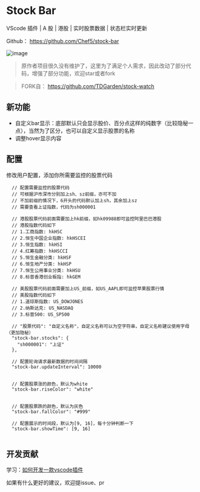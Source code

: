 # Stock Bar

VScode 插件 | A 股 | 港股 | 实时股票数据 | 状态栏实时更新

Github： https://github.com/Chef5/stock-bar

![image](http://img.cdn.1zdz.cn/github/readme/stock-bar-plugin.png)

> 原作者项目很久没有维护了，这里为了满足个人需求，因此改动了部分代码，增强了部分功能，欢迎star或者fork

> FORK自： https://github.com/TDGarden/stock-watch

## 新功能

- 自定义bar显示：底部默认只会显示股价、百分点这样的纯数字（比较隐秘一点），当然为了区分，也可以自定义显示股票的名称
- 调整hover显示内容

## 配置

修改用户配置，添加你所需要监控的股票代码

```
  // 配置需要监控的股票代码
  // 可根据沪市深市分别加上sh、sz前缀，亦可不加
  // 不加前缀的情况下，6开头的代码默认加上sh，其余加上sz
  // 需要查看上证指数，代码为sh000001

  // 港股股票代码前面需要加上hk前缀，如hk09988即可监控阿里巴巴港股
  // 港股指数代码如下
  // 1.工商指数: hkHSC
  // 2.恒生中国企业指数: hkHSCEI
  // 3.恒生指数: hkHSI
  // 4.红筹指数: hkHSCCI
  // 5.恒生金融分类: hkHSF
  // 6.恒生地产分类: hkHSP
  // 7.恒生公用事业分类: hkHSU
  // 8.标普香港创业板指: hkGEM

  // 美股股票代码前面需要加上US_前缀，如US_AAPL即可监控苹果股票行情
  // 美股指数代码如下
  // 1.道琼斯指数: US_DOWJONES
  // 2.纳斯达克: US_NASDAQ
  // 3.标普500: US_SP500

  // "股票代码": "自定义名称"，自定义名称可以为空字符串，自定义名称建议使用字母（更加隐秘）
  "stock-bar.stocks": {
    "sh000001": "上证"
  },

  // 配置轮询请求最新数据的时间间隔
  "stock-bar.updateInterval": 10000


  // 配置股票涨的颜色，默认为white
  "stock-bar.riseColor": "white"


  // 配置股票跌的颜色，默认为灰色
  "stock-bar.fallColor": "#999"

  // 配置展示的时间段，默认为[9, 16]，每十分钟判断一下
  "stock-bar.showTime": [9, 16]


```

## 开发贡献

学习：[如何开发一款vscode插件](https://zhuanlan.zhihu.com/p/386196218)

如果有什么更好的建议，欢迎提issue、pr
